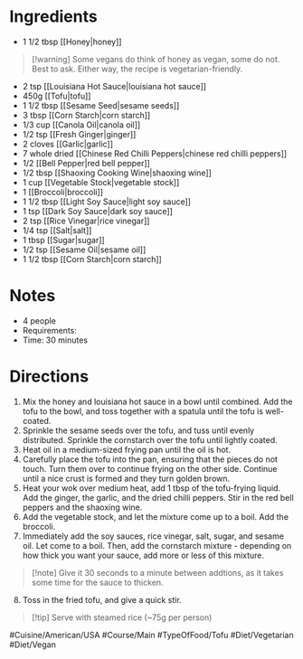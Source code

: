 # Ingredients
- 1 1/2 tbsp [[Honey|honey]]
> [!warning] Some vegans do think of honey as vegan, some do not. Best to ask. Either way, the recipe is vegetarian-friendly.
- 2 tsp [[Louisiana Hot Sauce|louisiana hot sauce]]
- 450g [[Tofu|tofu]]
- 1 1/2 tbsp [[Sesame Seed|sesame seeds]]
- 3 tbsp [[Corn Starch|corn starch]]
- 1/3 cup [[Canola Oil|canola oil]]
- 1/2 tsp [[Fresh Ginger|ginger]]
- 2 cloves [[Garlic|garlic]]
- 7 whole dried [[Chinese Red Chilli Peppers|chinese red chilli peppers]]
- 1/2 [[Bell Pepper|red bell pepper]]
- 1/2 tbsp [[Shaoxing Cooking Wine|shaoxing wine]]
- 1 cup [[Vegetable Stock|vegetable stock]]
- 1 [[Broccoli|broccoli]]
- 1 1/2 tbsp [[Light Soy Sauce|light soy sauce]]
- 1 tsp [[Dark Soy Sauce|dark soy sauce]]
- 2 tsp [[Rice Vinegar|rice vinegar]]
- 1/4 tsp [[Salt|salt]]
- 1 tbsp [[Sugar|sugar]]
- 1/2 tsp [[Sesame Oil|sesame oil]]
- 1 1/2 tbsp [[Corn Starch|corn starch]]
# Notes
- 4 people
- Requirements:
- Time: 30 minutes
# Directions
1. Mix the honey and louisiana hot sauce in a bowl until combined. Add the tofu to the bowl, and toss together with a spatula until the tofu is well-coated.
2. Sprinkle the sesame seeds over the tofu, and tuss until evenly distributed. Sprinkle the cornstarch over the tofu until lightly coated.
3. Heat oil in a medium-sized frying pan until the oil is hot. 
4. Carefully place the tofu into the pan, ensuring that the pieces do not touch. Turn them over to continue frying on the other side. Continue until a nice crust is formed and they turn golden brown.
5. Heat your wok over medium heat, add 1 tbsp of the tofu-frying liquid. Add the ginger, the garlic, and the dried chilli peppers. Stir in the red bell peppers and the shaoxing wine.
6. Add the vegetable stock, and let the mixture come up to a boil. Add the broccoli.
7. Immediately add the soy sauces, rice vinegar, salt, sugar, and sesame oil. Let come to a boil. Then, add the cornstarch mixture - depending on how thick you want your sauce, add more or less of this mixture.
> [!note] Give it 30 seconds to a minute between addtions, as it takes some time for the sauce to thicken.
8. Toss in the fried tofu, and give a quick stir.
> [!tip] Serve with steamed rice (~75g per person)

#Cuisine/American/USA #Course/Main #TypeOfFood/Tofu #Diet/Vegetarian #Diet/Vegan